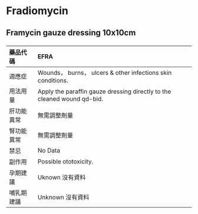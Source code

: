 # Fradiomycin

## Framycin gauze dressing 10x10cm

##### 

| 藥品代碼   | EFRA                                                                    |
|:-----------|:------------------------------------------------------------------------|
| 適應症     | Wounds， burns， ulcers & other infections skin conditions.             |
| 用法用量   | Apply the paraffin gauze dressing directly to the cleaned wound qd-bid. |
| 肝功能異常 | 無需調整劑量                                                            |
| 腎功能異常 | 無需調整劑量                                                            |
| 禁忌       | No Data                                                                 |
| 副作用     | Possible ototoxicity.                                                   |
| 孕期建議   | Uknown 沒有資料                                                         |
| 哺乳期建議 | Unknown 沒有資料                                                        |

